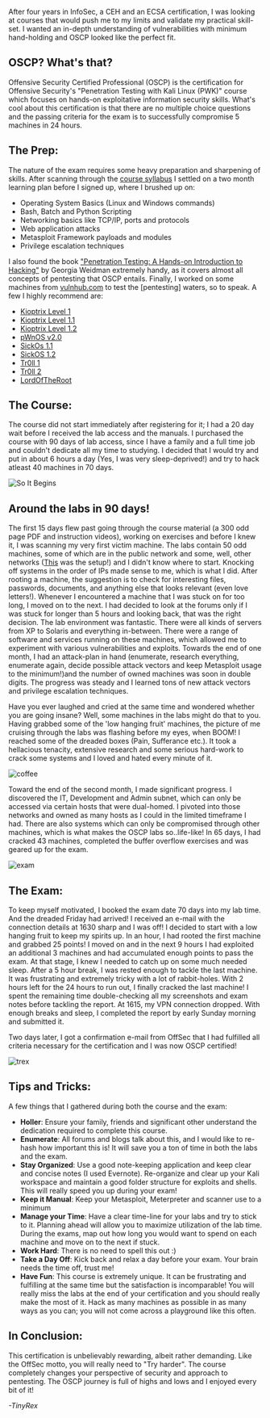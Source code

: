 ---
---

After four years in InfoSec, a CEH and an ECSA certification, I was looking at courses that would push me to my limits and validate my practical skill-set. I wanted an in-depth understanding of vulnerabilities with minimum hand-holding and OSCP looked like the perfect fit.

## OSCP? What's that?

Offensive Security Certified Professional (OSCP) is the certification for Offensive Security's "Penetration Testing with Kali Linux (PWK)" course which focuses on hands-on exploitative information security skills. What's cool about this certification is that there are no multiple choice questions and the passing criteria for the exam is to successfully compromise 5 machines in 24 hours.

## The Prep:

The nature of the exam requires some heavy preparation and sharpening of skills. After scanning through the [course syllabus](https://www.offensive-security.com/documentation/penetration-testing-with-kali.pdf) I settled on a two month learning plan before I signed up, where I brushed up on:

  * Operating System Basics (Linux and Windows commands)
  * Bash, Batch and Python Scripting
  * Networking basics like TCP/IP, ports and protocols
  * Web application attacks
  * Metasploit Framework payloads and modules
  * Privilege escalation techniques

I also found the book ["Penetration Testing: A Hands-on Introduction to Hacking"](https://www.amazon.com/Penetration-Testing-Hands-Introduction-Hacking/dp/1593275641/) by Georgia Weidman extremely handy, as it covers almost all concepts of pentesting that OSCP entails. Finally, I worked on some machines from [vulnhub.com](https://www.vulnhub.com) to test the [pentesting] waters, so to speak. A few I highly recommend are:
  * [Kioptrix Level 1](https://www.vulnhub.com/entry/kioptrix-level-1-1,22/)
  * [Kioptrix Level 1.1](https://www.vulnhub.com/entry/kioptrix-level-11-2,23/)
  * [Kioptrix Level 1.2](https://www.vulnhub.com/entry/kioptrix-level-12-3,24/)
  * [pWnOS v2.0](https://www.vulnhub.com/entry/pwnos-20-pre-release,34/)
  * [SickOs 1.1](https://www.vulnhub.com/entry/sickos-11,132/)
  * [SickOS 1.2](https://www.vulnhub.com/entry/sickos-12,144/)
  * [Tr0ll 1](https://www.vulnhub.com/entry/tr0ll-1,100/)
  * [Tr0ll 2](https://www.vulnhub.com/entry/tr0ll-2,107/)
  * [LordOfTheRoot](https://www.vulnhub.com/entry/lord-of-the-root-101,129/)

## The Course:

The course did not start immediately after registering for it; I had a 20 day wait before I received the lab access and the manuals. I purchased the course with 90 days of lab access, since I have a family and a full time job and couldn't dedicate all my time to studying. I decided that I would try and put in about 6 hours a day (Yes, I was very sleep-deprived!) and try to hack atleast 40 machines in 70 days.


![So It Begins](images/soitbegins.jpg)

## Around the labs in 90 days!

The first 15 days flew past going through the course material (a 300 odd page PDF and instruction videos), working on exercises and before I knew it, I was scanning my very first victim machine. The labs contain 50 odd machines, some of which are in the public network and some, well, other networks ([This](https://www.offensive-security.com/images/pwk-lab-net-intro1.png) was the setup!) and I didn't know where to start. Knocking off systems in the order of IPs made sense to me, which is what I did. After rooting a machine, the suggestion is to check for interesting files, passwords, documents, and anything else that looks relevant (even love letters!). Whenever I encountered a machine that I was stuck on for too long, I moved on to the next. I had decided to look at the forums only if I was stuck for longer than 5 hours and looking back, that was the right decision. The lab environment was fantastic. There were all kinds of servers from XP to Solaris and everything in-between. There were a range of software and services running on these machines, which allowed me to experiment with various vulnerabilities and exploits. Towards the end of one month, I had an attack-plan in hand (enumerate, research everything, enumerate again, decide possible attack vectors and keep Metasploit usage to the minimum!)and the number of owned machines was soon in double digits. The progress was steady and I learned tons of new attack vectors and privilege escalation techniques.

Have you ever laughed and cried at the same time and wondered whether you are going insane? Well, some machines in the labs might do that to you. Having grabbed some of the 'low hanging fruit' machines, the picture of me cruising through the labs was flashing before my eyes, when BOOM! I reached some of the dreaded boxes (Pain, Sufferance etc.). It took a hellacious tenacity, extensive research and some serious hard-work to crack some systems and I loved and hated every minute of it. 

![coffee](images/coffee.gif)

Toward the end of the second month, I made significant progress. I discovered the IT, Development and Admin subnet, which can only be accessed via certain hosts that were dual-homed. I pivoted into those networks and owned as many hosts as I could in the limited timeframe I had. There are also systems which can only be compromised through other machines, which is what makes the OSCP labs so..life-like! In 65 days, I had cracked 43 machines, completed the buffer overflow exercises and was geared up for the exam.

![exam](images/exam.jpg)

## The Exam:

To keep myself motivated, I booked the exam date 70 days into my lab time. And the dreaded Friday had arrived! I received an e-mail with the connection details at 1630 sharp and I was off! I decided to start with a low hanging fruit to keep my spirits up. In an hour, I had rooted the first machine and grabbed 25 points! I moved on and in the next 9 hours I had exploited an additional 3 machines and had accumulated enough points to pass the exam. At that stage, I knew I needed to catch up on some much needed sleep. After a 5 hour break, I was rested enough to tackle the last machine. It was frustrating and extremely tricky with a lot of rabbit-holes. With 2 hours left for the 24 hours to run out, I finally cracked the last machine! I spent the remaining time double-checking all my screenshots and exam notes before tackling the report. At 1615, my VPN connection dropped. With enough breaks and sleep, I completed the report by early Sunday morning and submitted it.

Two days later, I got a confirmation e-mail from OffSec that I had fulfilled all criteria necessary for the certification and I was now OSCP certified!

![trex](images/trex.jpg)

## Tips and Tricks:

A few things that I gathered during both the course and the exam:

  * **Holler**: Ensure your family, friends and significant other understand the dedication required to complete this course.
  * **Enumerate**: All forums and blogs talk about this, and I would like to re-hash how important this is! It will save you a ton of time in both the labs and the exam.
  * **Stay Organized**: Use a good note-keeping application and keep clear and concise notes (I used Evernote). Re-organize and clear up your Kali workspace and maintain a good folder structure for exploits and shells. This will really speed you up during your exam!
  * **Keep it Manual**: Keep your Metasploit, Meterpreter and scanner use to a minimum
  * **Manage your Time**: Have a clear time-line for your labs and try to stick to it. Planning ahead will allow you to maximize utilization of the lab time. During the exams, map out how long you would want to spend on each machine and move on to the next if stuck.
  * **Work Hard**: There is no need to spell this out :)
  * **Take a Day Off**: Kick back and relax a day before your exam. Your brain needs the time off, trust me!
  * **Have Fun**: This course is extremely unique. It can be frustrating and fulfilling at the same time but the satisfaction is incomparable! You will really miss the labs at the end of your certification and you should really make the most of it. Hack as many machines as possible in as many ways as you can; you will not come across a playground like this often.

## In Conclusion:

This certification is unbelievably rewarding, albeit rather demanding. Like the OffSec motto, you will really need to "Try harder". The course completely changes your perspective of security and approach to pentesting. The OSCP journey is full of highs and lows and I enjoyed every bit of it!


*-TinyRex*
